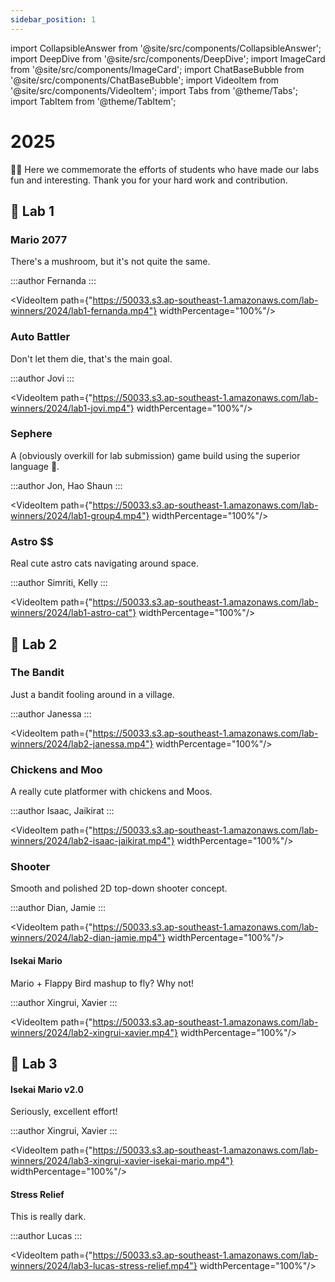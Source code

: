```yaml
---
sidebar_position: 1
---
```


import CollapsibleAnswer from '@site/src/components/CollapsibleAnswer';
import DeepDive from '@site/src/components/DeepDive';
import ImageCard from '@site/src/components/ImageCard';
import ChatBaseBubble from '@site/src/components/ChatBaseBubble';
import VideoItem from '@site/src/components/VideoItem';
import Tabs from '@theme/Tabs';
import TabItem from '@theme/TabItem';

# 2025

🎉🍾 Here we commemorate the efforts of students who have made our labs fun and interesting. Thank you for your hard work and contribution.

## 🥇 Lab 1

### Mario 2077

There's a mushroom, but it's not quite the same.

:::author
Fernanda
:::

<VideoItem path={"https://50033.s3.ap-southeast-1.amazonaws.com/lab-winners/2024/lab1-fernanda.mp4"} widthPercentage="100%"/>

### Auto Battler

Don't let them die, that's the main goal.

:::author
Jovi
:::

<VideoItem path={"https://50033.s3.ap-southeast-1.amazonaws.com/lab-winners/2024/lab1-jovi.mp4"} widthPercentage="100%"/>

### Sephere

A (obviously overkill for lab submission) game build using the superior language 🦀.

:::author
Jon, Hao Shaun
:::

<VideoItem path={"https://50033.s3.ap-southeast-1.amazonaws.com/lab-winners/2024/lab1-group4.mp4"} widthPercentage="100%"/>

### Astro $$

Real cute astro cats navigating around space.

:::author
Simriti, Kelly
:::

<VideoItem path={"https://50033.s3.ap-southeast-1.amazonaws.com/lab-winners/2024/lab1-astro-cat"} widthPercentage="100%"/>

## 🥇 Lab 2

### The Bandit

Just a bandit fooling around in a village.

:::author
Janessa
:::

<VideoItem path={"https://50033.s3.ap-southeast-1.amazonaws.com/lab-winners/2024/lab2-janessa.mp4"} widthPercentage="100%"/>

### Chickens and Moo

A really cute platformer with chickens and Moos.

:::author
Isaac, Jaikirat
:::

<VideoItem path={"https://50033.s3.ap-southeast-1.amazonaws.com/lab-winners/2024/lab2-isaac-jaikirat.mp4"} widthPercentage="100%"/>

### Shooter

Smooth and polished 2D top-down shooter concept.

:::author
Dian, Jamie
:::

<VideoItem path={"https://50033.s3.ap-southeast-1.amazonaws.com/lab-winners/2024/lab2-dian-jamie.mp4"} widthPercentage="100%"/>

#### Isekai Mario

Mario + Flappy Bird mashup to fly? Why not!

:::author
Xingrui, Xavier
:::

<VideoItem path={"https://50033.s3.ap-southeast-1.amazonaws.com/lab-winners/2024/lab2-xingrui-xavier.mp4"} widthPercentage="100%"/>

## 🥇 Lab 3

#### Isekai Mario v2.0

Seriously, excellent effort!

:::author
Xingrui, Xavier
:::

<VideoItem path={"https://50033.s3.ap-southeast-1.amazonaws.com/lab-winners/2024/lab3-xingrui-xavier-isekai-mario.mp4"} widthPercentage="100%"/>

#### Stress Relief

This is really dark.

:::author
Lucas
:::

<VideoItem path={"https://50033.s3.ap-southeast-1.amazonaws.com/lab-winners/2024/lab3-lucas-stress-relief.mp4"} widthPercentage="100%"/>
